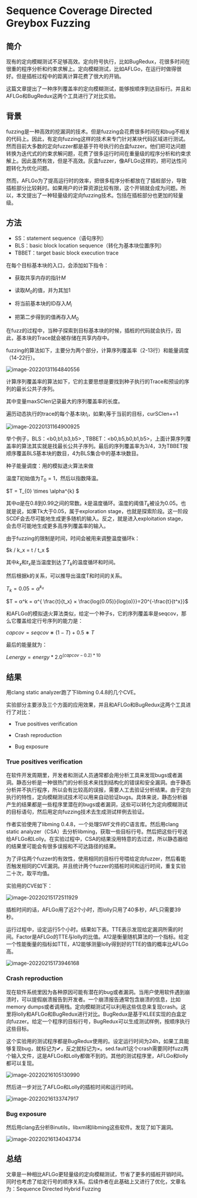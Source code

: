 # Sequence Coverage Directed Greybox Fuzzing

## 简介

现有的定向模糊测试不足够高效。定向符号执行，比如BugRedux，花很多时间在很重的程序分析和约束求解上。定向模糊测试，比如AFLGo，在运行时做得很好。但是插桩过程中的距离计算花费了很大的开销。

这篇文章提出了一种序列覆盖率的定向模糊测试，能够按顺序到达目标行。并且和AFLGo和BugRedux这两个工具进行了对比实验。

## 背景

fuzzing是一种高效的挖漏洞的技术。但是fuzzing会花费很多时间在和bug不相关的代码上。因此，有定向fuzzing这样的技术来专门针对某块代码区域进行测试。然而目前大多数的定向fuzzer都是基于符号执行的白盒fuzzer。他们把可达问题转换为迭代式的约束求解问题，花费了很多运行时间在重量级的程序分析和约束求解上。因此虽然有效，但是不高效。灰盒fuzzer，像AFLGo这样的，把可达性问题转化为优化问题。

然而，AFLGo为了提高运行时的效率，把很多程序分析都放在了插桩部分，导致插桩部分比较耗时。如果用户的计算资源比较有限，这个开销就会成为问题。所以，本文提出了一种轻量级的定向fuzzing技术。包括在插桩部分也更加的轻量级。

## 方法

- SS：statement sequence（语句序列）
- BLS：basic block location sequence（转化为基本块位置序列）
- TBBET：target basic block execution trace

在每个目标基本块的入口，会添加如下指令：

- 获取共享内存的指针$M$

- 读取$M_0$的值，并为其加1
- 将当前基本块的ID存入$M_i$
- 把第二步得到的值再存入$M_0$

在fuzz的过程中，当种子探索到目标基本块的时候，插桩的代码就会执行，因此，基本块的Trace就会被存储在共享内存中。

fuzzing的算法如下，主要分为两个部分，计算序列覆盖率（2-13行）和能量调度（14-22行）。

![image-20220131164840556](images/1.png)

计算序列覆盖率的算法如下，它的主要思想是要找到种子执行的Trace和预设的序列的最长公共子序列。

其中变量maxSClen记录最大的序列覆盖率的长度。

遍历动态执行的trace的每个基本块$t_i$，如果$t_i$等于当前的目标，curSClen+=1

![image-20220131164900925](images/2.png)

举个例子，BLS：<b0,b1,b3,b5> , TBBET：<b0,b5,b0,b1,b5>，上面计算序列覆盖率的算法其实就是找最长公共子序列。最后的序列覆盖率为3/4，3为TBBET按顺序覆盖BLS基本块的数目，4为BLS集合中的基本块数目。

种子能量调度：用的模拟退火算法来做

温度$T$初始值为$T_0 = 1$，然后以指数降温。

$T = T_{0} \times \alpha^{k} $

其中$α$是在0.8到0.99之间的常数。$k$是温度循环。温度的阈值$T_k$被设为0.05。也就是说，如果Tk大于0.05，属于exploration stage，也就是探索阶段。这一阶段SCDF会去尽可能地生成更多随机的输入。反之，就是进入exploitation stage，会去尽可能地生成更多高序列覆盖率的输入。

由于fuzzing的限制是时间，时间会被用来调整温度循环k：

$k / k_x = t / t_x  $

其中$k_x$和$t_x$是当温度到达了$T_k$的温度循环和时间。

然后根据k的关系，可以推导出温度T和时间的关系。

$T_k = 0.05 = α^{k_x}$

$T = α^k = α^{ \frac{t}{t_x} × \frac{log(0.05)}{log(α)}}=20^{-\frac{t}{t^x}}$


和AFLGo的模拟退火算法类似，给定一个种子s，它的序列覆盖率是seqcov，那么它覆盖给定行号序列的能力是：

$c a p c o v = s e q c o v ∗ ( 1 − T ) + 0.5 ∗ T$

最后的能量就为：

$Lenergy = energy * 2.0^{(capcov-0.2)*10}$

## 结果

用clang static analyzer跑了下libming 0.4.8的几个CVE。

实验部分主要涉及三个方面的应用效果，并且和AFLGo和BugRedux这两个工具进行了对比：

- True positives verification

- Crash reproduction
- Bug exposure

### True positives verification

在软件开发周期里，开发者和测试人员通常都会用分析工具来发现bugs或者漏洞。静态分析是一种很热门的分析技术来找到结构化的错误和安全漏洞。由于静态分析并不执行程序，所以会有比较高的误报，需要人工去验证分析结果。由于定向执行的特性，定向模糊测试技术可以用来自动验证bugs。具体来说，静态分析器产生的结果都是一些程序里潜在的bugs或者漏洞，这些可以转化为定向模糊测试的目标语句，然后用定向fuzzing技术去生成测试样例去验证。

作者实验使用了libming 0.4.8，一个处理SWF文件的C语言库。然后用clang static analyzer（CSA）去分析libming，获取一些目标行号。然后把这些行号送给AFLGo和Lolly。在实验过程中，CSA的结果没用特意的去过滤，所以静态器给的结果里可能会有很多误报和不可达路径的结果。

为了评估两个fuzzer的有效性，使用相同的目标行号喂给定向fuzzer，然后看能否触发相同的CVE漏洞。并且统计两个fuzzer的插桩时间和运行时间，重复实验二十次，取平均值。

实验用的CVE如下：

![image-20220215172511929](images/3.png)

插桩时间的话，AFLGo用了近2个小时，而lolly只用了40多秒，AFL只需要39秒。

运行过程中，设定运行5个小时。结果如下表。TTE表示发现给定漏洞所需的时间。Factor是AFLGo的TTE与lolly的比值。A12是衡量随机算法的一个指标。给定一个性能衡量的指标如TTE，A12能够测量lolly得到好的TTE的值的概率比AFLGo高。

![image-20220215173946168](images/4.png)

### Crash reproduction

现在软件系统里因为各种原因可能有潜在的bug或者漏洞。当用户使用软件遇到崩溃时，可以提假崩溃报告到开发者。一个崩溃报告通常包含崩溃的信息，比如memory dumps或者调用栈。定向模糊测试可以利用这些信息来复现crash。这里将lolly和AFLGo和BugRedux进行对比。BugRedux是基于KLEE实现的白盒定向fuzzer。给定一个程序的目标行号，BugRedux可以生成测试样例，按顺序执行这些目标。

这个实验用的测试程序都是BugRedux使用的。设定运行时间为24h，如果工具能够复现bug，就标记为✔，反之就标记为×。sed.fault1这个crash需要同时fuzz两个输入文件，这是AFLGo和Lolly都做不到的。其他的测试程序里，AFLGo和lolly都可以复现。

![image-20220216105130990](images/5.png)

然后进一步对比了AFLGo和Lolly的插桩时间和运行时间。

![image-20220216133747917](images/6.png)

### Bug exposure

然后用clang去分析Binutils，libxml和libming这些软件。发现了如下漏洞。

![image-20220216134043734](images/7.png)

## 总结

文章是一种相比AFLGo更轻量级的定向模糊测试，节省了更多的插桩开销时间。同时也考虑了给定行号的顺序关系。后续作者在此基础上又进行了优化，文章名为：Sequence Directed Hybrid Fuzzing